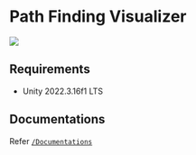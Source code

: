 # Path Finding Visualizer

![](https://img.shields.io/badge/Unity-2022.3.16f1-black?logo=unity&logoColor=white)

## Requirements

* Unity 2022.3.16f1 LTS

## Documentations

Refer [`/Documentations`](./Documentations)
